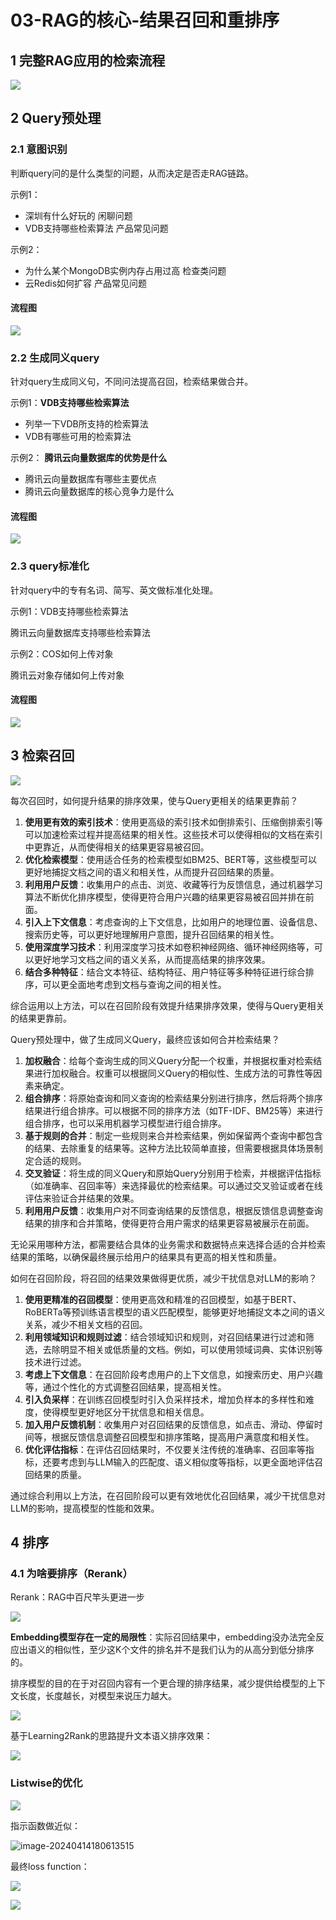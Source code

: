 # 03-RAG的核心-结果召回和重排序

## 1 完整RAG应用的检索流程

![](https://javaedge-1256172393.cos.ap-shanghai.myqcloud.com/image-20240414173436869.png)

## 2 Query预处理

### 2.1 意图识别

判断query问的是什么类型的问题，从而决定是否走RAG链路。

示例1：

- 深圳有什么好玩的 闲聊问题
- VDB支持哪些检索算法 产品常见问题

示例2：

- 为什么某个MongoDB实例内存占用过高 检查类问题
- 云Redis如何扩容 产品常见问题

#### 流程图

![](https://javaedge-1256172393.cos.ap-shanghai.myqcloud.com/image-20240414174957382.png)

### 2.2 生成同义query

针对query生成同义句，不同问法提高召回，检索结果做合并。

示例1：**VDB支持哪些检索算法**

- 列举一下VDB所支持的检索算法
- VDB有哪些可用的检索算法

示例2： **腾讯云向量数据库的优势是什么**

- 腾讯云向量数据库有哪些主要优点
- 腾讯云向量数据库的核心竞争力是什么

#### 流程图

![](https://javaedge-1256172393.cos.ap-shanghai.myqcloud.com/image-20240414175138044.png)

### 2.3 query标准化

针对query中的专有名词、简写、英文做标准化处理。

示例1：VDB支持哪些检索算法

腾讯云向量数据库支持哪些检索算法

示例2：COS如何上传对象

腾讯云对象存储如何上传对象

#### 流程图

![](https://javaedge-1256172393.cos.ap-shanghai.myqcloud.com/image-20240414175519594.png)

## 3 检索召回



![](https://javaedge-1256172393.cos.ap-shanghai.myqcloud.com/image-20240414175607157.png)

每次召回时，如何提升结果的排序效果，使与Query更相关的结果更靠前？

1. **使用更有效的索引技术**：使用更高级的索引技术如倒排索引、压缩倒排索引等可以加速检索过程并提高结果的相关性。这些技术可以使得相似的文档在索引中更靠近，从而使得相关的结果更容易被召回。
2. **优化检索模型**：使用适合任务的检索模型如BM25、BERT等，这些模型可以更好地捕捉文档之间的语义和相关性，从而提升召回结果的质量。
3. **利用用户反馈**：收集用户的点击、浏览、收藏等行为反馈信息，通过机器学习算法不断优化排序模型，使得更符合用户兴趣的结果更容易被召回并排在前面。
4. **引入上下文信息**：考虑查询的上下文信息，比如用户的地理位置、设备信息、搜索历史等，可以更好地理解用户意图，提升召回结果的相关性。
5. **使用深度学习技术**：利用深度学习技术如卷积神经网络、循环神经网络等，可以更好地学习文档之间的语义关系，从而提高结果的排序效果。
6. **结合多种特征**：结合文本特征、结构特征、用户特征等多种特征进行综合排序，可以更全面地考虑到文档与查询之间的相关性。

综合运用以上方法，可以在召回阶段有效提升结果排序效果，使得与Query更相关的结果更靠前。

Query预处理中，做了生成同义Query，最终应该如何合并检索结果？

1. **加权融合**：给每个查询生成的同义Query分配一个权重，并根据权重对检索结果进行加权融合。权重可以根据同义Query的相似性、生成方法的可靠性等因素来确定。
2. **组合排序**：将原始查询和同义查询的检索结果分别进行排序，然后将两个排序结果进行组合排序。可以根据不同的排序方法（如TF-IDF、BM25等）来进行组合排序，也可以采用机器学习模型进行组合排序。
3. **基于规则的合并**：制定一些规则来合并检索结果，例如保留两个查询中都包含的结果、去除重复的结果等。这种方法比较简单直接，但需要根据具体场景制定合适的规则。
4. **交叉验证**：将生成的同义Query和原始Query分别用于检索，并根据评估指标（如准确率、召回率等）来选择最优的检索结果。可以通过交叉验证或者在线评估来验证合并结果的效果。
5. **利用用户反馈**：收集用户对不同查询结果的反馈信息，根据反馈信息调整查询结果的排序和合并策略，使得更符合用户需求的结果更容易被展示在前面。

无论采用哪种方法，都需要结合具体的业务需求和数据特点来选择合适的合并检索结果的策略，以确保最终展示给用户的结果具有更高的相关性和质量。

如何在召回阶段，将召回的结果效果做得更优质，减少干扰信息对LLM的影响？

1. **使用更精准的召回模型**：使用更高效和精准的召回模型，如基于BERT、RoBERTa等预训练语言模型的语义匹配模型，能够更好地捕捉文本之间的语义关系，减少不相关文档的召回。
2. **利用领域知识和规则过滤**：结合领域知识和规则，对召回结果进行过滤和筛选，去除明显不相关或低质量的文档。例如，可以使用领域词典、实体识别等技术进行过滤。
3. **考虑上下文信息**：在召回阶段考虑用户的上下文信息，如搜索历史、用户兴趣等，通过个性化的方式调整召回结果，提高相关性。
4. **引入负采样**：在训练召回模型时引入负采样技术，增加负样本的多样性和难度，使得模型更好地区分干扰信息和相关信息。
5. **加入用户反馈机制**：收集用户对召回结果的反馈信息，如点击、滑动、停留时间等，根据反馈信息调整召回模型和排序策略，提高用户满意度和相关性。
6. **优化评估指标**：在评估召回结果时，不仅要关注传统的准确率、召回率等指标，还要考虑到与LLM输入的匹配度、语义相似度等指标，以更全面地评估召回结果的质量。

通过综合利用以上方法，在召回阶段可以更有效地优化召回结果，减少干扰信息对LLM的影响，提高模型的性能和效果。

## 4 排序

### 4.1 为啥要排序（Rerank）

Rerank：RAG中百尺竿头更进一步

![](https://javaedge-1256172393.cos.ap-shanghai.myqcloud.com/image-20240414180259423.png)

**Embedding模型存在一定的局限性**：实际召回结果中，embedding没办法完全反应出语义的相似性，至少这K个文件的排名并不是我们认为的从高分到低分排序的。



排序模型的目的在于对召回内容有一个更合理的排序结果，减少提供给模型的上下文长度，长度越长，对模型来说压力越大。

![](https://javaedge-1256172393.cos.ap-shanghai.myqcloud.com/image-20240414180419790.png)

基于Learning2Rank的思路提升文本语义排序效果：

![](https://javaedge-1256172393.cos.ap-shanghai.myqcloud.com/image-20240414180449705.png)

### Listwise的优化



![](https://javaedge-1256172393.cos.ap-shanghai.myqcloud.com/image-20240414180547671.png)

指示函数做近似：

![image-20240414180613515](/Users/javaedge/Downloads/IDEAProjects/java-edge-master/assets/image-20240414180613515.png)

最终loss function：

![](https://javaedge-1256172393.cos.ap-shanghai.myqcloud.com/image-20240414181059672.png)



![](https://javaedge-1256172393.cos.ap-shanghai.myqcloud.com/image-20240414181113460.png)